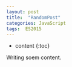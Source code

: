 ```yaml
---
layout: post
title:  "RandomPost"
categories: JavaScript
tags:  ES2015
---
```


* content
{:toc}

Writing soem content.
